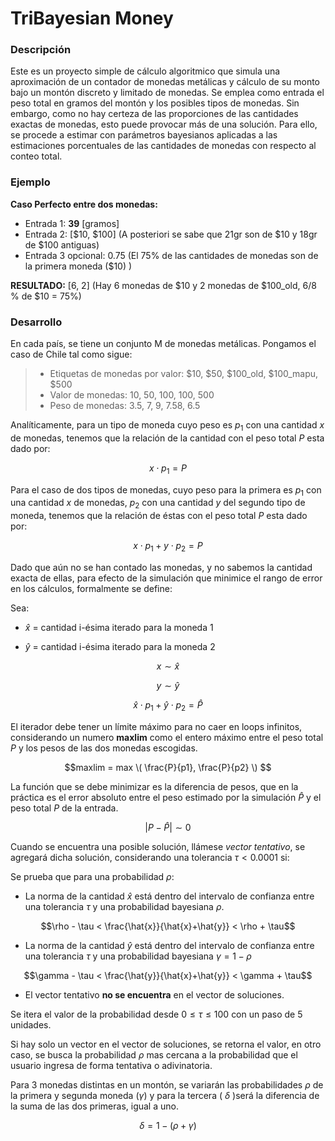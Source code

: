# TriBayesian Money

### Descripción

Este es un proyecto simple de cálculo algoritmico que simula una aproximación de un contador de monedas metálicas y cálculo de su monto  bajo un montón discreto y limitado de monedas. Se emplea como entrada el peso total en gramos del montón y los posibles tipos de monedas. Sin embargo, como no hay certeza de las proporciones de las cantidades exactas de monedas, esto puede provocar más de una solución. Para ello, se procede a estimar con parámetros bayesianos aplicadas a las estimaciones porcentuales de las cantidades de monedas con respecto al conteo total.


### Ejemplo

**Caso Perfecto entre dos monedas:**

- Entrada 1: **39** [gramos] 
- Entrada 2: [$10, $100] (A posteriori se sabe que 21gr son de $10 y 18gr de $100 antiguas)
- Entrada 3 opcional: 0.75 (El 75% de las cantidades de monedas son de la primera moneda ($10) )

**RESULTADO:** [6, 2] (Hay 6 monedas de $10 y 2 monedas de $100_old, 6/8 % de $10 = 75%)

### Desarrollo

En cada país, se tiene un conjunto M de monedas metálicas. Pongamos el caso de Chile tal como sigue:

> - Etiquetas de monedas por valor: $10, $50, $100_old, $100_mapu, $500
> - Valor de monedas: 10, 50, 100, 100, 500
> - Peso de monedas: 3.5, 7, 9, 7.58, 6.5

Analíticamente, para un tipo de moneda cuyo peso es $p_{1}$ con una cantidad $x$ de monedas, tenemos que la relación de la cantidad con el peso total $P$ esta dado por:

$$ x \cdot p_{1} = P$$

Para el caso de dos tipos de monedas, cuyo peso para la primera es $p_{1}$ con una cantidad $x$ de monedas, $p_{2}$ con una cantidad $y$ del segundo tipo de moneda,   tenemos que la relación de éstas con el peso total $P$ esta dado por: 

$$ x \cdot p_{1} + y \cdot p_{2} = P$$

Dado que aún no se han contado las monedas, y no sabemos la cantidad exacta de ellas, para efecto de la simulación que minimice el rango de error en los cálculos, formalmente se define: 

Sea:

- $\hat{x}$ = cantidad i-ésima iterado para la moneda 1

- $\hat{y}$ = cantidad i-ésima iterado para la moneda 2


$$x \sim \hat{x}$$

$$y \sim \hat{y}$$

$$ \hat{x} \cdot p_{1} + \hat{y} \cdot p_{2} = \hat{P}$$


El iterador debe tener un límite máximo para no caer en loops infinitos, considerando un numero **maxlim** como el entero máximo entre el peso total $P$ y los pesos de las dos monedas escogidas.

$$maxlim = max \( \frac{P}{p1}, \frac{P}{p2} \) $$

La función que se debe minimizar es la diferencia de pesos, que en la práctica es el error absoluto entre el peso estimado por la simulación $\hat{P}$ y el peso total $P$ de la entrada. 

$$|P - \hat{P}| \sim 0$$

Cuando se encuentra una posible solución, llámese *vector tentativo*, se agregará dicha solución, considerando una tolerancia $\tau < 0.0001$ si:

Se prueba que para una probabilidad $\rho$:
- La norma de la cantidad $\hat{x}$ 
está dentro del intervalo de confianza entre una tolerancia $\tau$ 
y una probabilidad bayesiana $\rho$.

$$\rho - \tau < \frac{\hat{x}}{\hat{x}+\hat{y}} < \rho + \tau$$

- La norma de la cantidad $\hat{y}$ 
está dentro del intervalo de confianza entre una tolerancia $\tau$ y una probabilidad bayesiana $\gamma = 1 - \rho$

$$\gamma - \tau < \frac{\hat{y}}{\hat{x}+\hat{y}} < \gamma + \tau$$

- El vector tentativo **no se encuentra** en el vector de soluciones.


Se itera el valor de la probabilidad desde $0 \leq \tau \leq 100$ con un paso de 5 unidades.

Si hay solo un vector en el vector de soluciones, se retorna el valor, en otro caso, se busca la probabilidad $\rho$ mas cercana a la probabilidad que el usuario ingresa de forma tentativa o adivinatoria.

Para 3 monedas distintas en un montón, se variarán las probabilidades $\rho$ de la primera y segunda moneda ($\gamma$) y para la tercera ( $\delta$ )será la diferencia de la suma de las dos primeras, igual a uno.

$$\delta = 1 - (\rho + \gamma)$$

